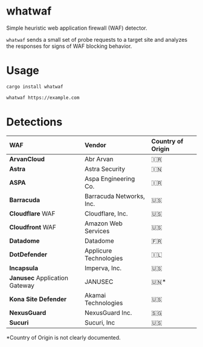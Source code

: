 # whatwaf

Simple heuristic web application firewall (WAF) detector.

`whatwaf` sends a small set of probe requests to a target site and analyzes the responses for signs of WAF blocking behavior. 

# Usage

```bash
cargo install whatwaf
```

```bash
whatwaf https://example.com
```

# Detections

| WAF | Vendor | Country of Origin |
| :--- | :------ | :----------------- |
| **ArvanCloud** | Abr Arvan | 🇮🇷 |
| **Astra** | Astra Security | 🇮🇳 |
| **ASPA** | Aspa Engineering Co. | 🇮🇷 |
| **Barracuda** | Barracuda Networks, Inc. | 🇺🇸 |
| **Cloudflare** WAF | Cloudflare, Inc. | 🇺🇸 |
| **Cloudfront** WAF | Amazon Web Services | 🇺🇸 |
| **Datadome** | Datadome | 🇫🇷 |
| **DotDefender** | Applicure Technologies | 🇮🇱 |
| **Incapsula** | Imperva, Inc. | 🇺🇸 |
| **Janusec** Application Gateway | JANUSEC | 🇺🇳* |
| **Kona Site Defender** | Akamai Technologies | 🇺🇸 |
| **NexusGuard** | NexusGuard Inc. | 🇸🇬 |
| **Sucuri** | Sucuri, Inc | 🇺🇸 |

*Country of Origin is not clearly documented.